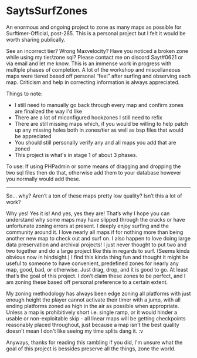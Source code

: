 # SaytsSurfZones
An enormous and ongoing project to zone as many maps as possible for Surftimer-Official, post-285. This is a personal project but I felt it would be worth sharing publically.

See an incorrect tier? Wrong Maxvelocity? Have you noticed a broken zone while using my tier/zone sql? Please contact me on discord Sayt#0621 or via email and let me know. This is an immense work in progress with multiple phases of completion. A lot of the workshop and miscellaneous maps were tiered based off personal “feel” after surfing and observing each map. Criticism and help in correcting information is always appreciated.

Things to note:

- I still need to manually go back through every map and confirm zones are finalized the way I'd like
- There are a lot of miconfigured hookzones I still need to refix
- There are still missing maps which, if you would be willing to help patch up any missing holes both in zones/tier as well as bsp files that would be appreciated
- You should still personally verify any and all maps you add that are zoned
- This project is what's in stage 1 of about 3 phases.


To use:
If using PHPadmin or some means of dragging and dropping the two sql files then do that, otherwise add them to your database however you normally would add these.

------------------------------------------------------------------------

So… why? 
Aren’t a ton of these maps pretty low quality? Isn’t this a lot of work?

Why yes! Yes it is! And yes, yes they are! That’s why I hope you can understand why some maps may have slipped through the cracks or have unfortunate zoning errors at present. I deeply enjoy surfing and the community around it. I love nearly all maps if for nothing more than being another new map to check out and surf on. I also happen to love doing large data preservation and archival projects! I just never thought to put two and two together and do a large project like this in regards to surf. (Seems kinda obvious now in hindsight.) I find this kinda thing fun and thought it might be useful to someone to have convenient, predefined zones for nearly any map, good, bad, or otherwise. Just drag, drop, and it is good to go. At least that’s the goal of this project. I don’t claim these zones to be perfect, and I am zoning these based off personal preference to a certain extent. 

My zoning methodology has always been edge zoning all platforms with just enough height the player cannot activate their timer with a jump, with all ending platforms zoned as high in the air as possible when appropriate. Unless a map is prohibitively short i.e. single ramp, or it would hinder a usable or non-exploitable skip - all linear maps will be getting checkpoints reasonably placed throughout, just because a map isn't the best quality doesn't mean I don't like seeing my time splits dang it. :v

Anyways, thanks for reading this rambling if you did, I'm unsure what the goal of this project is bessides preserve all the things, zone the world.
